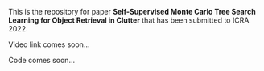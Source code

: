 This is the repository for paper **Self-Supervised Monte Carlo Tree Search Learning for Object Retrieval in Clutter** that has been submitted to ICRA 2022.

Video link comes soon...

Code comes soon...
